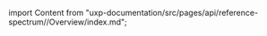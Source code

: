 
import Content from "uxp-documentation/src/pages/api/reference-spectrum//Overview/index.md";

<Content query="product=photoshop"/>
